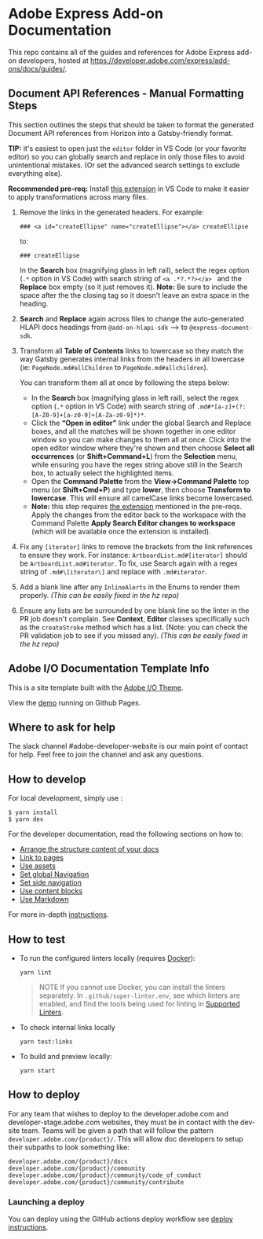 # Adobe Express Add-on Documentation

This repo contains all of the guides and references for Adobe Express add-on developers, hosted at https://developer.adobe.com/express/add-ons/docs/guides/.

## Document API References - Manual Formatting Steps

This section outlines the steps that should be taken to format the generated Document API references from Horizon into a Gatsby-friendly format. 

**TIP:** it's easiest to open just the `editor` folder in VS Code (or your favorite editor) so you can globally search and replace in only those files to avoid unintentional mistakes. (Or set the advanced search settings to exclude everything else).

**Recommended pre-req:** Install [this extension](https://marketplace.visualstudio.com/items?itemName=jakearl.search-editor-apply-changes) in VS Code to make it easier to apply transformations across many files.

1. Remove the links in the generated headers. For example: 

    `### <a id="createEllipse" name="createEllipse"></a> createEllipse`

    to:

    `### createEllipse`

   In the **Search** box (magnifying glass in left rail), select the regex option (`.*` option in VS Code) with search string of `<a .*?.*?></a> ` and the **Replace** box empty (so it just removes it). **Note:** Be sure to include the space after the the closing tag so it doesn't leave an extra space in the heading.

2. **Search** and **Replace** again across files to change the auto-generated HLAPI docs headings from `@add-on-hlapi-sdk` –> to `@express-document-sdk`.

3. Transform all **Table of Contents** links to lowercase so they match the way Gatsby generates internal links from the headers in all lowercase (ie: `PageNode.md#allChildren` to `PageNode.md#allchildren`). 

   You can transform them all at once by following the steps below:

   - In the **Search** box (magnifying glass in left rail), select the regex option (`.*` option in VS Code) with search string of `.md#*[a-z]+(?:[A-Z0-9]+[a-z0-9]+[A-Za-z0-9]*)*`.
   - Click the **“Open in editor”** link under the global Search and Replace boxes, and all the matches will be shown together in one editor window so you can make changes to them all at once. Click into the open editor window where they're shown and then choose **Select all occurrences** (or **Shift+Command+L**) from the **Selection** menu, while ensuring you have the regex string above still in the Search box, to actually select the highlighted items.
   - Open the **Command Palette** from the **View->Command Palette** top menu (or **Shift+Cmd+P**) and type **lower**, then choose **Transform to lowercase**. This will ensure all camelCase links become lowercased.
   - **Note:** this step requires [the extension](https://marketplace.visualstudio.com/items?itemName=jakearl.search-editor-apply-changes) mentioned in the pre-reqs. Apply the changes from the editor back to the workspace with the Command Palette **Apply Search Editor changes to workspace** (which will be available once the extension is installed). 

4. Fix any `[iterator]` links to remove the brackets from the link references to ensure they work. For instance: `ArtboardList.md#[iterator]` should be `ArtboardList.md#iterator`. To fix, use Search again with a regex string of `.md#\[iterator\]` and replace with `.md#iterator`.
5. Add a blank line after any `InlineAlerts` in the Enums to render them properly. *(This can be easily fixed in the hz repo)*
6. Ensure any lists are be surrounded by one blank line so the linter in the PR job doesn't complain. See **Context**, **Editor** classes specifically such as the `createStroke` method which has a list. (Note: you can check the PR validation job to see if you missed any). *(This can be easily fixed in the hz repo)*

## Adobe I/O Documentation Template Info

This is a site template built with the [Adobe I/O Theme](https://github.com/adobe/aio-theme).

View the [demo](https://adobedocs.github.io/dev-site-documentation-template/) running on Github Pages.  

## Where to ask for help

The slack channel #adobe-developer-website is our main point of contact for help. Feel free to join the channel and ask any questions.

## How to develop

For local development, simply use :

```shell
$ yarn install
$ yarn dev
```

For the developer documentation, read the following sections on how to:

- [Arrange the structure content of your docs](https://github.com/adobe/aio-theme#content-structure)
- [Link to pages](https://github.com/adobe/aio-theme#links)
- [Use assets](https://github.com/adobe/aio-theme#assets)
- [Set global Navigation](https://github.com/adobe/aio-theme#global-navigation)
- [Set side navigation](https://github.com/adobe/aio-theme#side-navigation)
- [Use content blocks](https://github.com/adobe/aio-theme#jsx-blocks)
- [Use Markdown](https://github.com/adobe/aio-theme#writing-enhanced-markdown)

For more in-depth [instructions](https://github.com/adobe/aio-theme#getting-started).

## How to test

- To run the configured linters locally (requires [Docker](https://www.docker.com/)):

  ```shell
  yarn lint
  ```

  > NOTE If you cannot use Docker, you can install the linters separately. In `.github/super-linter.env`, see which linters are enabled, and find the tools being used for linting in [Supported Linters](https://github.com/github/super-linter#supported-linters).

- To check internal links locally

  ```shell
  yarn test:links
  ```

- To build and preview locally:

  ```shell
  yarn start
  ```

## How to deploy

For any team that wishes to deploy to the developer.adobe.com and developer-stage.adobe.com websites, they must be in contact with the dev-site team. Teams will be given a path that will follow the pattern `developer.adobe.com/{product}/`. This will allow doc developers to setup their subpaths to look something like:

```text
developer.adobe.com/{product}/docs
developer.adobe.com/{product}/community
developer.adobe.com/{product}/community/code_of_conduct
developer.adobe.com/{product}/community/contribute
```

### Launching a deploy

You can deploy using the GitHub actions deploy workflow see [deploy instructions](https://github.com/adobe/aio-theme#deploy-to-azure-storage-static-websites).
